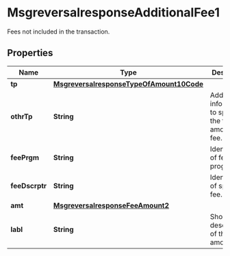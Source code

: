 

# MsgreversalresponseAdditionalFee1

Fees not included in the transaction.
## Properties

Name | Type | Description | Notes
------------ | ------------- | ------------- | -------------
**tp** | [**MsgreversalresponseTypeOfAmount10Code**](MsgreversalresponseTypeOfAmount10Code.md) |  |  [optional]
**othrTp** | **String** | Additional information to specify the type of amount of fee. |  [optional]
**feePrgm** | **String** | Identification of fee program. |  [optional]
**feeDscrptr** | **String** | Identification of specific fee. |  [optional]
**amt** | [**MsgreversalresponseFeeAmount2**](MsgreversalresponseFeeAmount2.md) |  |  [optional]
**labl** | **String** | Short description of the fee amount. |  [optional]



